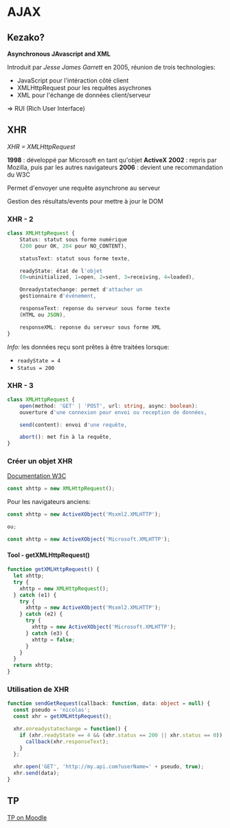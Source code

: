 # AJAX

## Kezako?

**Asynchronous JAvascript and XML**

Introduit par _Jesse James Garrett_ en 2005, réunion de trois technologies:

- JavaScript pour l'intéraction côté client
- XMLHttpRequest pour les requêtes asychrones
- XML pour l'échange de données client/serveur

=> RUI (Rich User Interface)

## XHR

_XHR = XMLHttpRequest_

**1998** : développé par Microsoft en tant qu'objet **ActiveX**
**2002** : repris par Mozilla, puis par les autres navigateurs
**2006** : devient une recommandation du W3C

Permet d'envoyer une requête asynchrone au serveur

Gestion des résultats/events pour mettre à jour le DOM

### XHR - 2

```typescript
class XMLHttpRequest {
    Status: statut sous forme numérique
    (200 pour OK, 204 pour NO_CONTENT),

    statusText: statut sous forme texte,

    readyState: état de l'objet
    (0=uninitialized, 1=open, 2=sent, 3=receiving, 4=loaded),

    Onreadystatechange: permet d'attacher un
    gestionnaire d'événement,

    responseText: reponse du serveur sous forme texte
    (HTML ou JSON),

    responseXML: reponse du serveur sous forme XML
}
```

_Info:_ les données reçu sont prêtes à être traitées lorsque:

- `readyState = 4`
- `Status = 200`

### XHR - 3

```typescript
class XMLHttpRequest {
    open(method: 'GET' | 'POST', url: string, async: boolean):
    ouverture d'une connexion pour envoi ou reception de données,

    send(content): envoi d'une requête,

    abort(): met fin à la requête,
}
```

### Créer un objet XHR

[Documentation W3C](https://www.w3schools.com/xml/xml_http.asp)

```ts
const xhttp = new XMLHttpRequest();
```

Pour les navigateurs anciens:

```ts
const xhttp = new ActiveXObject('Msxml2.XMLHTTP');

ou;

const xhttp = new ActiveXObject('Microsoft.XMLHTTP');
```

#### Tool - getXMLHttpRequest()

```ts
function getXMLHttpRequest() {
  let xhttp;
  try {
    xhttp = new XMLHttpRequest();
  } catch (e1) {
    try {
      xhttp = new ActiveXObject('Msxml2.XMLHTTP');
    } catch (e2) {
      try {
        xhttp = new ActiveXObject('Microsoft.XMLHTTP');
      } catch (e3) {
        xhttp = false;
      }
    }
  }
  return xhttp;
}
```

### Utilisation de XHR

```ts
function sendGetRequest(callback: function, data: object = null) {
  const pseudo = 'nicolas';
  const xhr = getXMLHttpRequest();

  xhr.onreadystatechange = function() {
    if (xhr.readyState == 4 && (xhr.status == 200 || xhr.status == 0)) {
      callback(xhr.responseText);
    }
  };

  xhr.open('GET', 'http://my.api.com?userName=' + pseudo, true);
  xhr.send(data);
}
```

## TP

[TP on Moodle](https://moodle.ynov.com/pluginfile.php/108792/mod_resource/content/0/AJAX%20-%20API%20-%20Callbacks%20et%20promises.html)
